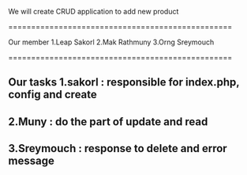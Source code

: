 We will create CRUD application to add new product

=================================================

Our member
1.Leap Sakorl
2.Mak Rathmuny
3.Orng Sreymouch

=================================================

Our tasks
1.sakorl : responsible for index.php, config and create
---------------------------------------------------
2.Muny : do the part of update and read
--------------------------------------------------
3.Sreymouch : response to delete and error message
---------------------------------------------------
